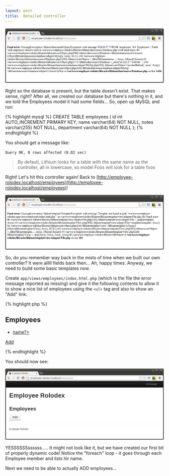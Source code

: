 ```yaml
---
layout: post
title:  Detailed controller
---
```


![ Uncaught exception 'lithium\data\model\QueryException' with message 'SELECT * FROM `Employees` AS `Employee`;: Table 'Employee.Employees' doesn't exist' i](images/crashy-db.png)

Right so the database is present, but the table doesn't exist. That makes sense, right? After all, we created our database but there's nothing in it, and we told the Employees model it had some fields... So, open up MySQL and run:

{% highlight mysql %}
CREATE TABLE employees (
    id int AUTO_INCREMENT PRIMARY KEY,
    name varchar(64) NOT NULL,
    notes varchar(255) NOT NULL,
    department varchar(64) NOT NULL
);
{% endhighlight %}

You should get a message like:

	Query OK, 0 rows affected (0.02 sec)

> By default, Lithium looks for a table with the same name as the controller, all in lowercase, so model Foos will look for a table foos

Right! Let's hit this controller again! Back to [http://employee-rolodex.localhost/employees](http://employee-rolodex.localhost/employees)!

![Template not found at path `/var/www/employee-rolodex/app/views/employees/index.html.php`'](images/crashy-no-template.png)

So, do you remember way back in the mists of time when we built our own controller? It were alllll fields back then... Ah, happy times. Anyway, we need to build some basic templates now.

Create `app/views/employees/index.html.php` (which is the file the error message reported as missing) and give it the following contents to allow it to show a nice list of employees using the `<ul>` tag and also to show an "Add" link:

{% highlight php %}
<h2>Employees</h2>
<ul>
<?php
foreach($employees as $employee) {
    ?><li><a href="<?=$this->url(array('Employees::view',
		'args' => array($employee->id)));?>">
            <?=$employee->name?>
        </a></li><?php
}
?>
</ul>
<p><a class="btn btn-large" href="<?= $this->url(array('Employees::add')); ?>">
	Add
</a></p>
{% endhighlight %}

You should now see:

![Employee list](images/employees-list.png)

YESSSSSSssssss..... It might not look like it, but we have created our first bit of properly dynamic code! Notice the "foreach" loop - it goes through each Employee member and lists hir name.

Next we need to be able to actually ADD employees...
